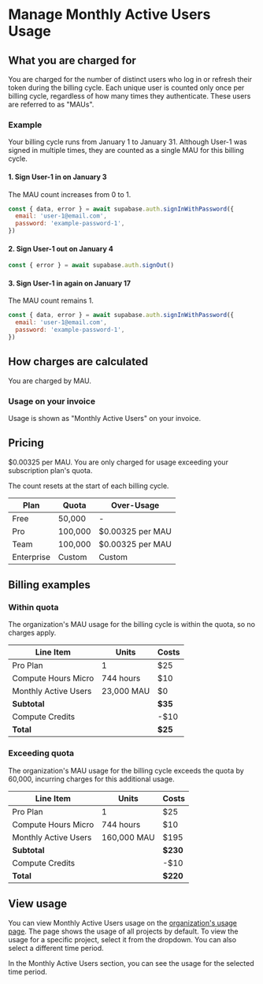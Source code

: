 # Manage Monthly Active Users Usage

## What you are charged for

You are charged for the number of distinct users who log in or refresh their token during the billing cycle. Each unique user is counted only once per billing cycle, regardless of how many times they authenticate. These users are referred to as "MAUs".

### Example

Your billing cycle runs from January 1 to January 31. Although User-1 was signed in multiple times, they are counted as a single MAU for this billing cycle.

#### 1. Sign User-1 in on January 3

The MAU count increases from 0 to 1.

```javascript
const { data, error } = await supabase.auth.signInWithPassword({
  email: 'user-1@email.com',
  password: 'example-password-1',
})
```

#### 2. Sign User-1 out on January 4

```javascript
const { error } = await supabase.auth.signOut()
```

#### 3. Sign User-1 in again on January 17

The MAU count remains 1.

```javascript
const { data, error } = await supabase.auth.signInWithPassword({
  email: 'user-1@email.com',
  password: 'example-password-1',
})
```

## How charges are calculated

You are charged by MAU.

### Usage on your invoice

Usage is shown as "Monthly Active Users" on your invoice.

## Pricing

$0.00325 per MAU. You are only charged for usage exceeding your subscription plan's quota.

The count resets at the start of each billing cycle.

| Plan | Quota | Over-Usage |
| --- | --- | --- |
| Free | 50,000 | - |
| Pro | 100,000 | $0.00325 per MAU |
| Team | 100,000 | $0.00325 per MAU |
| Enterprise | Custom | Custom |

## Billing examples

### Within quota

The organization's MAU usage for the billing cycle is within the quota, so no charges apply.

| Line Item | Units | Costs |
| --- | --- | --- |
| Pro Plan | 1 | $25 |
| Compute Hours Micro | 744 hours | $10 |
| Monthly Active Users | 23,000 MAU | $0 |
| **Subtotal** |  | **$35** |
| Compute Credits |  | -$10 |
| **Total** |  | **$25** |

### Exceeding quota

The organization's MAU usage for the billing cycle exceeds the quota by 60,000, incurring charges for this additional usage.

| Line Item | Units | Costs |
| --- | --- | --- |
| Pro Plan | 1 | $25 |
| Compute Hours Micro | 744 hours | $10 |
| Monthly Active Users | 160,000 MAU | $195 |
| **Subtotal** |  | **$230** |
| Compute Credits |  | -$10 |
| **Total** |  | **$220** |

## View usage

You can view Monthly Active Users usage on the [organization's usage page](https://supabase.com/dashboard/org/_/usage). The page shows the usage of all projects by default. To view the usage for a specific project, select it from the dropdown. You can also select a different time period.

In the Monthly Active Users section, you can see the usage for the selected time period.

